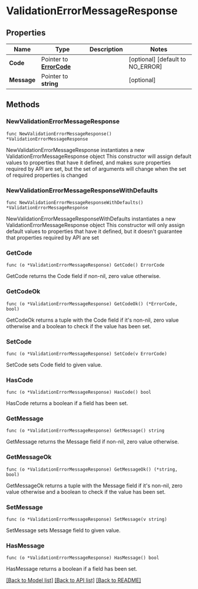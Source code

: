 # ValidationErrorMessageResponse

## Properties

Name | Type | Description | Notes
------------ | ------------- | ------------- | -------------
**Code** | Pointer to [**ErrorCode**](ErrorCode.md) |  | [optional] [default to NO_ERROR]
**Message** | Pointer to **string** |  | [optional] 

## Methods

### NewValidationErrorMessageResponse

`func NewValidationErrorMessageResponse() *ValidationErrorMessageResponse`

NewValidationErrorMessageResponse instantiates a new ValidationErrorMessageResponse object
This constructor will assign default values to properties that have it defined,
and makes sure properties required by API are set, but the set of arguments
will change when the set of required properties is changed

### NewValidationErrorMessageResponseWithDefaults

`func NewValidationErrorMessageResponseWithDefaults() *ValidationErrorMessageResponse`

NewValidationErrorMessageResponseWithDefaults instantiates a new ValidationErrorMessageResponse object
This constructor will only assign default values to properties that have it defined,
but it doesn't guarantee that properties required by API are set

### GetCode

`func (o *ValidationErrorMessageResponse) GetCode() ErrorCode`

GetCode returns the Code field if non-nil, zero value otherwise.

### GetCodeOk

`func (o *ValidationErrorMessageResponse) GetCodeOk() (*ErrorCode, bool)`

GetCodeOk returns a tuple with the Code field if it's non-nil, zero value otherwise
and a boolean to check if the value has been set.

### SetCode

`func (o *ValidationErrorMessageResponse) SetCode(v ErrorCode)`

SetCode sets Code field to given value.

### HasCode

`func (o *ValidationErrorMessageResponse) HasCode() bool`

HasCode returns a boolean if a field has been set.

### GetMessage

`func (o *ValidationErrorMessageResponse) GetMessage() string`

GetMessage returns the Message field if non-nil, zero value otherwise.

### GetMessageOk

`func (o *ValidationErrorMessageResponse) GetMessageOk() (*string, bool)`

GetMessageOk returns a tuple with the Message field if it's non-nil, zero value otherwise
and a boolean to check if the value has been set.

### SetMessage

`func (o *ValidationErrorMessageResponse) SetMessage(v string)`

SetMessage sets Message field to given value.

### HasMessage

`func (o *ValidationErrorMessageResponse) HasMessage() bool`

HasMessage returns a boolean if a field has been set.


[[Back to Model list]](../README.md#documentation-for-models) [[Back to API list]](../README.md#documentation-for-api-endpoints) [[Back to README]](../README.md)


